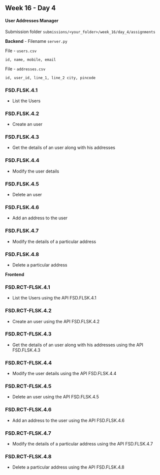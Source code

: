 ## Week 16 - Day 4

#### User Addresses Manager

Submission folder `submissions/<your_folder>/week_16/day_4/assignments`


**Backend** - Filename `server.py`

File - `users.csv`
```
id, name, mobile, email
```

File - `addresses.csv`
```
id, user_id, line_1, line_2 city, pincode
```

### FSD.FLSK.4.1
- List the Users

### FSD.FLSK.4.2
- Create an user

### FSD.FLSK.4.3
- Get the details of an user along with his addresses

### FSD.FLSK.4.4
- Modify the user details

### FSD.FLSK.4.5
- Delete an user

### FSD.FLSK.4.6
- Add an address to the user

### FSD.FLSK.4.7
- Modify the details of a particular address

### FSD.FLSK.4.8
- Delete a particular address



**Frontend**

### FSD.RCT-FLSK.4.1
- List the Users using the API FSD.FLSK.4.1 

### FSD.RCT-FLSK.4.2
- Create an user using the API FSD.FLSK.4.2

### FSD.RCT-FLSK.4.3
- Get the details of an user along with his addresses using the API FSD.FLSK.4.3

### FSD.RCT-FLSK.4.4
- Modify the user details using the API FSD.FLSK.4.4

### FSD.RCT-FLSK.4.5
- Delete an user using the API FSD.FLSK.4.5

### FSD.RCT-FLSK.4.6
- Add an address to the user using the API FSD.FLSK.4.6

### FSD.RCT-FLSK.4.7
- Modify the details of a particular address using the API FSD.FLSK.4.7

### FSD.RCT-FLSK.4.8
- Delete a particular address using the API FSD.FLSK.4.8